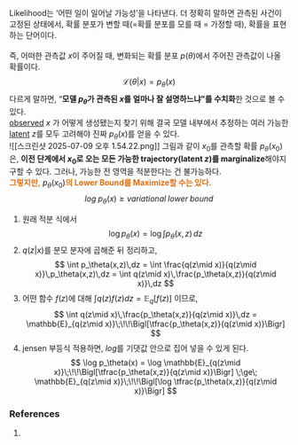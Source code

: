 Likelihood는 ‘어떤 일이 일어날 가능성’을 나타낸다. 
더 정확히 말하면 관측된 사건이 고정된 상태에서, 확률 분포가 변할 때(=확률 분포를 모를 때 = 가정할 때), 확률을 표현하는 단어이다. <br><br>
즉, 어떠한 관측값 $x$이 주어질 때, 변화되는 확률 분포 $p(\theta)$에서 주어진 관측값이 나올 확률이다. 
$$
\mathcal{L}(\theta|x) = p_\theta(x)
$$
다르게 말하면, “**모델 $p_\theta$가 관측된 $x$를 얼마나 잘 설명하느냐”를 수치화**한 것으로 볼 수 있다. <br>
<u>observed</u> $x$ 가 어떻게 생성됐는지 찾기 위해 결국 모델 내부에서 추정하는 여러 가능한 <u>latent</u> $z$를 모두 고려해야 진짜 $p_\theta(x)$를 얻을 수 있다. <br>![[스크린샷 2025-07-09 오후 1.54.22.png]]
그림과 같이 $x_0$를 관측할 확률 $p_\theta(x_0)$은, **이전 단계에서 $x_0$로 오는 모든 가능한 trajectory(latent $z$)를 marginalize**해야지 구할 수 있다. 그러나, 가능한 전 영역을 적분한다는 건 불가능하다. <br>
<b><font color="#e36c09">그렇지만,</font></b> $p_\theta(x_0)$<b><font color="#e36c09">의 Lower Bound를 Maximize할 수는 있다. </font></b>
$$
log\;p_\theta(x) \ge variational \; lower \;bound
$$
1. 원래 적분 식에서
$$
\log p_\theta(x) = \log \int p_\theta(x,z)\,dz
$$
2. $q(z|x)$를 분모 분자에 곱해준 뒤 정리하고, 
$$
\int p_\theta(x,z)\,dz
= \int \frac{q(z\mid x)}{q(z\mid x)}\,p_\theta(x,z)\,dz
= \int q(z\mid x)\,\frac{p_\theta(x,z)}{q(z\mid x)}\,dz
$$
3. 어떤 함수 $f(z)$에 대해 $\int q(z)f(z)dz = \mathbb{E}_q[f(z)]$ 이므로, 
$$
\int q(z\mid x)\,\frac{p_\theta(x,z)}{q(z\mid x)}\,dz
= \mathbb{E}_{q(z\mid x)}\;\!\!\Bigl[\tfrac{p_\theta(x,z)}{q(z\mid x)}\Bigr]
$$
4. jensen 부등식 적용하면, $log$를 기댓값 안으로 집어 넣을 수 있게 된다. 
$$
\log p_\theta(x)
= \log \mathbb{E}_{q(z\mid x)}\;\!\!\Bigl[\tfrac{p_\theta(x,z)}{q(z\mid x)}\Bigr]
\;\ge\;
\mathbb{E}_{q(z\mid x)}\;\!\!\Bigl[\log \tfrac{p_\theta(x,z)}{q(z\mid x)}\Bigr]
$$


### References
1. 